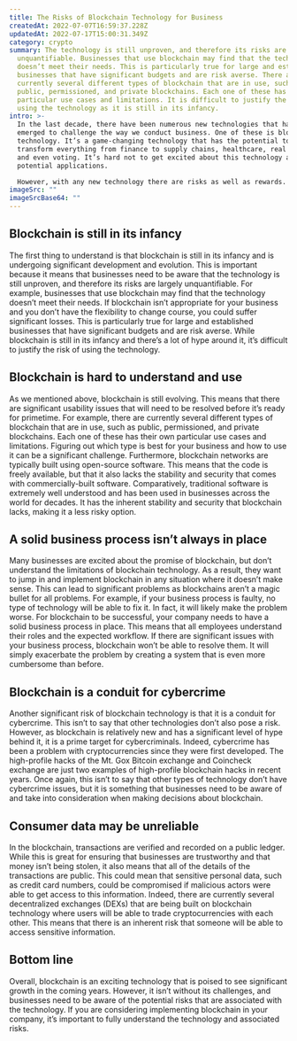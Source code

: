 ```yaml
---
title: The Risks of Blockchain Technology for Business
createdAt: 2022-07-07T16:59:37.228Z
updatedAt: 2022-07-17T15:00:31.349Z
category: crypto
summary: The technology is still unproven, and therefore its risks are largely
  unquantifiable. Businesses that use blockchain may find that the technology
  doesn’t meet their needs. This is particularly true for large and established
  businesses that have significant budgets and are risk averse. There are
  currently several different types of blockchain that are in use, such as
  public, permissioned, and private blockchains. Each one of these has their own
  particular use cases and limitations. It is difficult to justify the risk of
  using the technology as it is still in its infancy.
intro: >-
  In the last decade, there have been numerous new technologies that have
  emerged to challenge the way we conduct business. One of these is blockchain
  technology. It’s a game-changing technology that has the potential to
  transform everything from finance to supply chains, healthcare, real estate,
  and even voting. It’s hard not to get excited about this technology and its
  potential applications. 

  However, with any new technology there are risks as well as rewards. The risks of blockchain technology for your business are numerous, but by being aware of them you can ensure that you mitigate any potential downsides and take full advantage of the benefits it offers. Let’s take a look at some cautionary advice regarding implementing blockchain in your company.
imageSrc: ""
imageSrcBase64: ""
---
```


## Blockchain is still in its infancy

The first thing to understand is that blockchain is still in its infancy and is undergoing significant development and evolution. This is important because it means that businesses need to be aware that the technology is still unproven, and therefore its risks are largely unquantifiable.
For example, businesses that use blockchain may find that the technology doesn’t meet their needs. If blockchain isn’t appropriate for your business and you don’t have the flexibility to change course, you could suffer significant losses.
This is particularly true for large and established businesses that have significant budgets and are risk averse. While blockchain is still in its infancy and there’s a lot of hype around it, it’s difficult to justify the risk of using the technology.

## Blockchain is hard to understand and use

As we mentioned above, blockchain is still evolving. This means that there are significant usability issues that will need to be resolved before it’s ready for primetime.
For example, there are currently several different types of blockchain that are in use, such as public, permissioned, and private blockchains. Each one of these has their own particular use cases and limitations. Figuring out which type is best for your business and how to use it can be a significant challenge.
Furthermore, blockchain networks are typically built using open-source software. This means that the code is freely available, but that it also lacks the stability and security that comes with commercially-built software.
Comparatively, traditional software is extremely well understood and has been used in businesses across the world for decades. It has the inherent stability and security that blockchain lacks, making it a less risky option.

## A solid business process isn’t always in place

Many businesses are excited about the promise of blockchain, but don’t understand the limitations of blockchain technology. As a result, they want to jump in and implement blockchain in any situation where it doesn’t make sense. This can lead to significant problems as blockchains aren’t a magic bullet for all problems.
For example, if your business process is faulty, no type of technology will be able to fix it. In fact, it will likely make the problem worse.
For blockchain to be successful, your company needs to have a solid business process in place. This means that all employees understand their roles and the expected workflow.
If there are significant issues with your business process, blockchain won’t be able to resolve them. It will simply exacerbate the problem by creating a system that is even more cumbersome than before.

## Blockchain is a conduit for cybercrime

Another significant risk of blockchain technology is that it is a conduit for cybercrime. This isn’t to say that other technologies don’t also pose a risk. However, as blockchain is relatively new and has a significant level of hype behind it, it is a prime target for cybercriminals.
Indeed, cybercrime has been a problem with cryptocurrencies since they were first developed. The high-profile hacks of the Mt. Gox Bitcoin exchange and Coincheck exchange are just two examples of high-profile blockchain hacks in recent years.
Once again, this isn’t to say that other types of technology don’t have cybercrime issues, but it is something that businesses need to be aware of and take into consideration when making decisions about blockchain.

## Consumer data may be unreliable

In the blockchain, transactions are verified and recorded on a public ledger. While this is great for ensuring that businesses are trustworthy and that money isn’t being stolen, it also means that all of the details of the transactions are public. This could mean that sensitive personal data, such as credit card numbers, could be compromised if malicious actors were able to get access to this information.
Indeed, there are currently several decentralized exchanges (DEXs) that are being built on blockchain technology where users will be able to trade cryptocurrencies with each other. This means that there is an inherent risk that someone will be able to access sensitive information.

## Bottom line

Overall, blockchain is an exciting technology that is poised to see significant growth in the coming years. However, it isn’t without its challenges, and businesses need to be aware of the potential risks that are associated with the technology. If you are considering implementing blockchain in your company, it’s important to fully understand the technology and associated risks.
